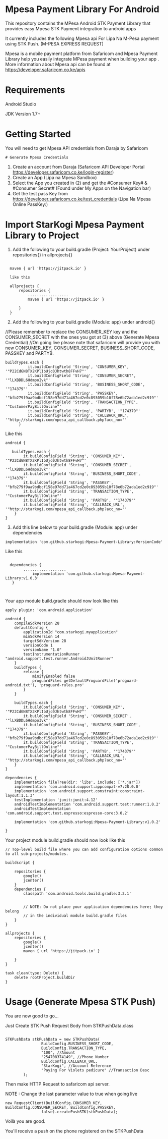 # Mpesa Payment Library For Android
This repository contains the MPesa Android STK Payment Library that provides easy Mpesa STK Payment integration to android apps 

It currently includes the following Mpesa api
  For Lipa Na M-Pesa payment using STK Push. (M-PESA EXPRESS REQUEST)

Mpesa is a mobile payment platform from Safaricom and Mpesa Payment Library help you easily integrate MPesa payment when building your app . More information about Mpesa api can be found at https://developer.safaricom.co.ke/apis

# Requirements

Android Studio

JDK Version 1.7+

# Getting Started

You will need to get Mpesa API credentials from Daraja by Safaricom

	# Generate Mpesa Credentials
1. Create an account from Daraja (Safaricom API Developer Portal https://developer.safaricom.co.ke/login-register)
2. Create an App (Lipa na Mpesa Sandbox)
3. Select the App you created in (2) and get the #Consumer Key#	& #Consumer Secret#	 (Found under My Apps on the Navigation bar)
4. Get the test pass Key from https://developer.safaricom.co.ke/test_credentials (Lipa Na Mpesa Online PassKey:)

# Import StarKogi Mpesa Payment Library to Project

1. Add the following to your build.gradle (Project: YourProject) under repositories{} in allprojects{}
```

  maven { url 'https://jitpack.io' }
  
  like this 
  
  allprojects {
      repositories {
          ..................
          maven { url 'https://jitpack.io' }

      }
  }
```

2. Add the following to your build.gradle (Module: app) under android{}

//Please remember to replace the CONSUMER_KEY key and the CONSUMER_SECRET with the ones you got at (3) above (Generate Mpesa Credential)
//On going live please note that safaricom will provide you with new CONSUMER_KEY, CONSUMER_SECRET, BUSINESS_SHORT_CODE, PASSKEY and PARTYB.

```
buildTypes.each {
          it.buildConfigField 'String', 'CONSUMER_KEY', '"P22CdGN8TX2KPlIbUjc0Jhtwth8FFvH7"'
          it.buildConfigField 'String', 'CONSUMER_SECRET', '"lLXBDDL6HdmpoIvk"'
          it.buildConfigField 'String', 'BUSINESS_SHORT_CODE', '"174379"'
          it.buildConfigField 'String', 'PASSKEY', '"bfb279f9aa9bdbcf158e97dd71a467cd2e0c893059b10f78e6b72ada1ed2c919"'
          it.buildConfigField 'String', 'TRANSACTION_TYPE', '"CustomerPayBillOnline"'
          it.buildConfigField 'String', 'PARTYB', '"174379"'
          it.buildConfigField 'String', 'CALLBACK_URL', '"http://starkogi.com/mpesa_api_callback.php?acc_no="'
      }
  ```
    
Like this 

```
android {

   buildTypes.each {
        it.buildConfigField 'String', 'CONSUMER_KEY', '"P22CdGN8TX2KPlIbUjc0Jhtwth8FFvH7"'
        it.buildConfigField 'String', 'CONSUMER_SECRET', '"lLXBDDL6HdmpoIvk"'
        it.buildConfigField 'String', 'BUSINESS_SHORT_CODE', '"174379"'
        it.buildConfigField 'String', 'PASSKEY', '"bfb279f9aa9bdbcf158e97dd71a467cd2e0c893059b10f78e6b72ada1ed2c919"'
        it.buildConfigField 'String', 'TRANSACTION_TYPE', '"CustomerPayBillOnline"'
        it.buildConfigField 'String', 'PARTYB', '"174379"'
        it.buildConfigField 'String', 'CALLBACK_URL', '"http://starkogi.com/mpesa_api_callback.php?acc_no="'
    }
}
```

3. Add this line below to your build.gradle (Module: app) under dependencies
 
 ```
implementation 'com.github.starkogi:Mpesa-Payment-Library:VersionCode'

```

Like this

```

  dependencies {
        ...................
	        implementation 'com.github.starkogi:Mpesa-Payment-Library:v1.0.3'
   }

    
 ```
 
Your app module build.gradle should now look like this

```
apply plugin: 'com.android.application'

android {
    compileSdkVersion 28
    defaultConfig {
        applicationId "com.starkogi.myapplication"
        minSdkVersion 14
        targetSdkVersion 28
        versionCode 1
        versionName "1.0"
        testInstrumentationRunner "android.support.test.runner.AndroidJUnitRunner"
    }
    buildTypes {
        release {
            minifyEnabled false
            proguardFiles getDefaultProguardFile('proguard-android.txt'), 'proguard-rules.pro'
        }
    }

    buildTypes.each {
        it.buildConfigField 'String', 'CONSUMER_KEY', '"P22CdGN8TX2KPlIbUjc0Jhtwth8FFvH7"'
        it.buildConfigField 'String', 'CONSUMER_SECRET', '"lLXBDDL6HdmpoIvk"'
        it.buildConfigField 'String', 'BUSINESS_SHORT_CODE', '"174379"'
        it.buildConfigField 'String', 'PASSKEY', '"bfb279f9aa9bdbcf158e97dd71a467cd2e0c893059b10f78e6b72ada1ed2c919"'
        it.buildConfigField 'String', 'TRANSACTION_TYPE', '"CustomerPayBillOnline"'
        it.buildConfigField 'String', 'PARTYB', '"174379"'
        it.buildConfigField 'String', 'CALLBACK_URL', '"http://starkogi.com/mpesa_api_callback.php?acc_no="'
    }
}

dependencies {
    implementation fileTree(dir: 'libs', include: ['*.jar'])
    implementation 'com.android.support:appcompat-v7:28.0.0'
    implementation 'com.android.support.constraint:constraint-layout:1.1.3'
    testImplementation 'junit:junit:4.12'
    androidTestImplementation 'com.android.support.test:runner:1.0.2'
    androidTestImplementation 'com.android.support.test.espresso:espresso-core:3.0.2'

    implementation 'com.github.starkogi:Mpesa-Payment-Library:v1.0.2'

}
```

Your project module build.gradle should now look like this


```
// Top-level build file where you can add configuration options common to all sub-projects/modules.

buildscript {
    
    repositories {
        google()
        jcenter()
    }
    dependencies {
        classpath 'com.android.tools.build:gradle:3.2.1'
        

        // NOTE: Do not place your application dependencies here; they belong
        // in the individual module build.gradle files
    }
}

allprojects {
    repositories {
        google()
        jcenter()
        maven { url 'https://jitpack.io' }

    }
}

task clean(type: Delete) {
    delete rootProject.buildDir
}

```

# Usage (Generate Mpesa STK Push)
You are now good to go...

Just Create STK Push Request Body from STKPushData.class

```

STKPushData stkPushData = new STKPushData(
                BuildConfig.BUSINESS_SHORT_CODE,
                BuildConfig.TRANSACTION_TYPE,
                "100", //Amount
                "254708374149", //Phone Number
                BuildConfig.CALLBACK_URL,
                "StarKogi", //Account Reference
                "Paying For Violets pedicure" //Transaction Desc
        );

```
Then make HTTP Request to safaricom api server.

NOTE : Change the last parameter value to true when going live
   
```   
new RequestClient(BuildConfig.CONSUMER_KEY, BuildConfig.CONSUMER_SECRET, BuildConfig.PASSKEY,
                false).createPushSTK(stkPushData);
```
Voilà you are good.

You'll receive a push on the phone registered on the STKPushData



